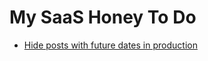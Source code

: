# My SaaS Honey To Do 

- [Hide posts with future dates in production](https://saneef.com/blog/hiding-posts-with-future-dates-in-eleventy/)